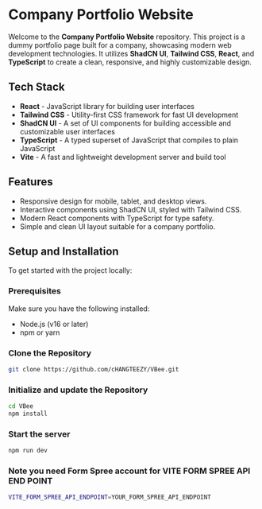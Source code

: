 # Company Portfolio Website

Welcome to the **Company Portfolio Website** repository. This project is a dummy portfolio page built for a company, showcasing modern web development technologies. It utilizes **ShadCN UI**, **Tailwind CSS**, **React**, and **TypeScript** to create a clean, responsive, and highly customizable design.

## Tech Stack

- **React** - JavaScript library for building user interfaces
- **Tailwind CSS** - Utility-first CSS framework for fast UI development
- **ShadCN UI** - A set of UI components for building accessible and customizable user interfaces
- **TypeScript** - A typed superset of JavaScript that compiles to plain JavaScript
- **Vite** - A fast and lightweight development server and build tool

## Features

- Responsive design for mobile, tablet, and desktop views.
- Interactive components using ShadCN UI, styled with Tailwind CSS.
- Modern React components with TypeScript for type safety.
- Simple and clean UI layout suitable for a company portfolio.

## Setup and Installation

To get started with the project locally:

### Prerequisites

Make sure you have the following installed:

- Node.js (v16 or later)
- npm or yarn

### Clone the Repository

```bash
git clone https://github.com/cHANGTEEZY/VBee.git
```

### Initialize and update the Repository

```bash
cd VBee
npm install
```

### Start the server

```bash
npm run dev
```

### Note you need Form Spree account for VITE FORM SPREE API END POINT

```bash
VITE_FORM_SPREE_API_ENDPOINT=YOUR_FORM_SPREE_API_ENDPOINT
```
